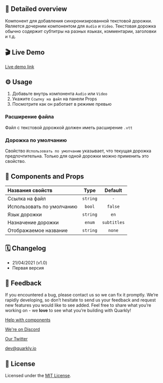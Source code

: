 ## 📖 Detailed overview

Компонент для добавления синхронизированной текстовой дорожки. Является дочерним компонентом для `Audio` и `Video`.
Текстовая дорожка обычно содержит субтитры на разных языках, комментарии, заголовки и т.д.

## 🎬 Live Demo

[Live demo link](https://quarkly-catalog.netlify.app/video/)

## ⚙️ Usage

1.  Добавьте внутрь компонента `Audio` или `Video`
2.  Укажите `Ссылку на файл` на панели Props
3.  Посмотрите как он работает в режиме превью

### Расширение файла

Файл с текстовой дорожкой должен иметь расширение `.vtt`

### Дорожка по умолчанию

Свойство `Использовать по умолчанию` указывает, что текущая дорожка предпочтительна.
Только для одной дорожки можно применить это свойство.

## 🧩 Components and Props

| Названия свойств          |   Type   |   Default   |
| :------------------------ | :------: | :---------: |
| Ссылка на файл            | `string` |     `-`     |
| Использовать по умолчанию |  `bool`  |   `false`   |
| Язык дорожки              | `string` |    `en`     |
| Назначение дорожки        |  `enum`  | `subtitles` |
| Отображаемое название     | `string` |   `none`    |

## 🗓 Changelog

-   21/04/2021 (v1.0)
-   Первая версия

## 📮 Feedback

If you encountered a bug, please contact us so we can fix it promptly. We’re rapidly developing, so don’t hesitate to send us your feedback and request new features you would like to see added. Feel free to share what you’re working on - we **love** to see what you’re building with Quarkly!

[Help with components](https://community.quarkly.io/c/requests/11)

[We're on Discord](https://discord.gg/f9KhSMGX)

[Our Twitter](https://twitter.com/quarklyapp)

[dev@quarkly.io](mailto:dev@quarkly.io)

## 📝 License

Licensed under the [MIT License](./LICENSE).

